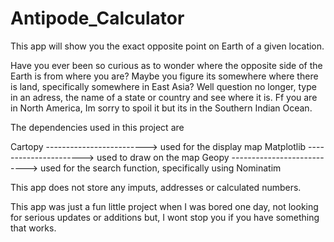 # Antipode_Calculator
This app will show you the exact opposite point on Earth of a given location.  

Have you ever been so curious as to wonder where the opposite side of the Earth is from where you are? Maybe you figure its somewhere where there is land, specifically somewhere in East Asia? 
Well question no longer, type in an adress, the name of a state or country and see where it is. Ff you are in North America, Im sorry to spoil it but its in the Southern Indian Ocean.


The dependencies used in this project are

Cartopy -------------------------> used for the display map 
Matplotlib ----------------------> used to draw on the map
Geopy ---------------------------> used for the search function, specifically using Nominatim


This app does not store any imputs, addresses or calculated numbers.

This app was just a fun little project when I was bored one day, not looking for serious updates or additions but, I wont stop you if you have something that works.
